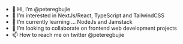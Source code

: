 - 👋 Hi, I’m @peteregbujie
- 👀 I’m interested in NextJs/React, TypeScript and TailwindCSS
- 🌱 I’m currently learning ... NodeJs and Jamstack
- 💞️ I’m looking to collaborate on frontend web development projects
- 📫 How to reach me on twitter @peteregbujie

<!---
peteregbujie/peteregbujie is a ✨ special ✨ repository because its `README.md` (this file) appears on your GitHub profile.
You can click the Preview link to take a look at your changes.
--->
